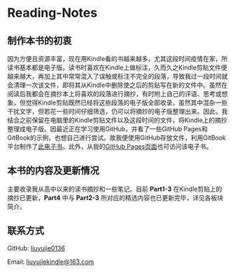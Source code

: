 # Reading-Notes

## 制作本书的初衷

因为方便且资源丰富，现在用Kindle看的书越来越多，尤其这段时间疫情在家，所读书基本都是电子版。读书时喜欢在Kindle上做标注，久而久之Kindle剪贴文件便越来越大，再加上其中常常混入了误触或标注不完全的段落，导致我过一段时间就会清理一次该文件，即将其从Kindle中删除使之后的剪贴写在新的文件中。虽然在阅读后我都会在摘抄本上将喜欢的段落进行摘抄，有时附上自己的评语、思考或想象，但觉得Kindle剪贴既然已经将这些段落的电子版全部收录，虽然其中混杂一些干扰文字，但若花一些时间仔细筛选，仍可以将摘抄的电子版整理出来。因此，我结合之前保留在电脑里的Kindle剪贴文件以及这段时间的文件，将Kindle上的摘抄整理成电子版。因最近正在学习使用GitHub，并看了一些GitHub Pages和GitBook的示例，也想自己进行尝试。故我便使用GitHub存放文件，利用GitBook平台制作了[此电子书](https://liuyujie0136.gitbook.io/reading-notes/)。此外，从我的[GitHub Pages页面](https://liuyujie0136.github.io/Reading-Notes)也可访问该电子书。

## 本书的内容及更新情况

主要收录我从高中以来的读书摘抄和一些笔记。目前 **Part1-3** 在Kindle剪贴上的摘抄已更新，**Part4** 中与 **Part2-3** 所对应的精选内容也已更新完毕，详见各板块简介。

## 联系方式

GitHub: [liuyujie0136](https://github.com/liuyujie0136)

Email: [liuyujiekindle@163.com](mailto:liuyujiekindle@163.com)

